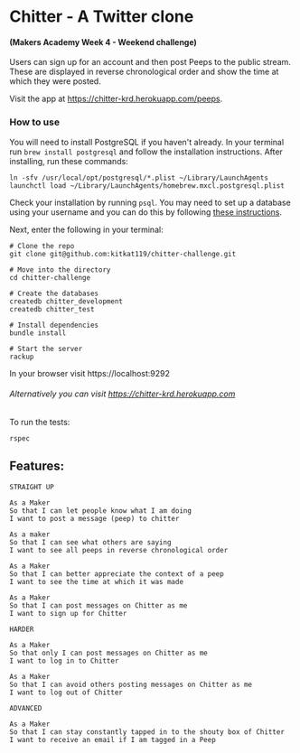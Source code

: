 # Chitter - A Twitter clone
#### (Makers Academy Week 4 - Weekend challenge)

Users can sign up for an account and then post Peeps to the public stream. These are displayed in reverse chronological order and show the time at which they were posted.

Visit the app at https://chitter-krd.herokuapp.com/peeps.

### How to use

You will need to install PostgreSQL if you haven't already. In your terminal run ```brew install postgresql``` and follow the installation instructions.
After installing, run these commands:
```
ln -sfv /usr/local/opt/postgresql/*.plist ~/Library/LaunchAgents
launchctl load ~/Library/LaunchAgents/homebrew.mxcl.postgresql.plist
```

Check your installation by running ```psql```. You may need to set up a database using your username and you can do this by following [these instructions](https://github.com/makersacademy/course/blob/master/bookmark_manager/walkthroughs/03_mac.md).

Next, enter the following in your terminal:
```
# Clone the repo
git clone git@github.com:kitkat119/chitter-challenge.git

# Move into the directory  
cd chitter-challenge    

# Create the databases
createdb chitter_development    
createdb chitter_test

# Install dependencies
bundle install   

# Start the server
rackup    
```
In your browser visit https://localhost:9292

###### Alternatively you can visit https://chitter-krd.herokuapp.com

To run the tests:
```
rspec
```


Features:
-------

```
STRAIGHT UP

As a Maker
So that I can let people know what I am doing  
I want to post a message (peep) to chitter

As a maker
So that I can see what others are saying  
I want to see all peeps in reverse chronological order

As a Maker
So that I can better appreciate the context of a peep
I want to see the time at which it was made

As a Maker
So that I can post messages on Chitter as me
I want to sign up for Chitter

HARDER

As a Maker
So that only I can post messages on Chitter as me
I want to log in to Chitter

As a Maker
So that I can avoid others posting messages on Chitter as me
I want to log out of Chitter

ADVANCED

As a Maker
So that I can stay constantly tapped in to the shouty box of Chitter
I want to receive an email if I am tagged in a Peep
```

